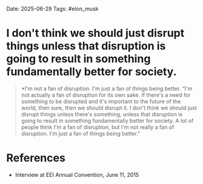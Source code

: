Date: 2025-06-29
Tags: #elon_musk 
# I don't think we should just disrupt things unless that disruption is going to result in something fundamentally better for society.

>*I'm not a fan of disruption. I'm just a fan of things being better. “I'm not actually a fan of disruption for its own sake. If there's a need for something to be disrupted and it's important to the future of the world, then sure, then we should disrupt it. I don't think we should just disrupt things unless there's something, unless that disruption is going to result in something fundamentally better for society. A lot of people think I'm a fan of disruption, but I'm not really a fan of disruption. I'm just a fan of things being better.”

# References
- Interview at EEI Annual Convention, June 11, 2015
